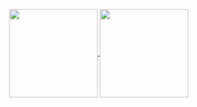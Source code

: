 <a href="https://github.com/gitchaell">
  <img height=160 align="center" src="https://github-readme-stats.vercel.app/api?username=gitchaell&show_icons=true&theme=dark" />
</a>
<a href="https://github.com/gitchaell">
  <img height=160 align="center" src="https://github-readme-stats.vercel.app/api/top-langs/?username=gitchaell&theme=dark&langs_count=20&layout=compact&card_width=500" />
</a>

